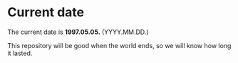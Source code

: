 # Current date

The current date is **1997.05.05.** (YYYY.MM.DD.)

This repository will be good when the world ends, so we will know how long it lasted.